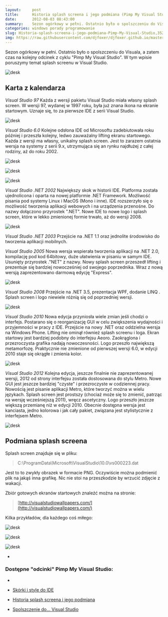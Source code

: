 ```yaml
---
layout:     post
title:      Historia splash screena i jego podmiana (Pimp My Visual Studio)
date:       2012-08-03 08:43:00
summary:    Sezon ogórkowy w pełni. Ostatnio było o spolszczeniu do Visuala, a zatem czas na kolejny odcinek z cyklu "Pimp My Visual Studio". W tym wpisie poruszymy temat splash screenu w Visual Studio.<!----><!---->Karta z kalendarzaVisual Studio 97Każda z wersji pakietu Visual Studio miała własny splash screen. W wersji 97, wydanej w 1997 roku, była już znana ikona na ekranie startowym. Uznaje się, to za pi...
categories: windows porady programowanie
slug: Historia-splash-screena-i-jego-podmiana-Pimp-My-Visual-Studio,35268.html
img: https://raw.githubusercontent.com/djfoxer/djfoxer.github.io/master/_img/2012-8-3-_141_/g_-_-x-_-_-_x20120731152103_0.png
---
```




Sezon ogórkowy w pełni. Ostatnio było o spolszczeniu do Visuala, a zatem czas na kolejny odcinek z cyklu "Pimp My Visual Studio". W tym wpisie poruszymy temat splash screenu w Visual Studio.



![desk](https://raw.githubusercontent.com/djfoxer/djfoxer.github.io/master/_img/2012-8-3-_141_/g_-_-x-_-_-_x20120731152103_0.png)





## Karta z kalendarza



 *Visual Studio 97* 
Każda z wersji pakietu Visual Studio miała własny splash screen. W wersji 97, wydanej w 1997 roku, była już znana ikona na ekranie startowym. Uznaje się, to za pierwsze IDE z serii Visual Studio.




![desk](https://raw.githubusercontent.com/djfoxer/djfoxer.github.io/master/_img/2012-8-3-_141_/g_-_-x-_-_-_x20120727091836_0.jpg)



 *Visual Studio 6.0* 
Kolejne odsłona IDE od Microsoftu zadebiutowała roku później i przeszła kolejny, ledwo zauważalny  lifting ekranu startowego. Każda z wersji ma własny, unikalny splash screen. Jest to zarazem ostatnia wersja na systemy z serii 9.x, utrzymująca się an rynku najdłużej z całej rodziny, aż do roku 2002.



![desk](https://raw.githubusercontent.com/djfoxer/djfoxer.github.io/master/_img/2012-8-3-_141_/g_-_-x-_-_-_x20120803074839_0.jpg)





![desk](https://raw.githubusercontent.com/djfoxer/djfoxer.github.io/master/_img/2012-8-3-_141_/g_-_-x-_-_-_x20120803074847_0.jpg)





![desk](https://raw.githubusercontent.com/djfoxer/djfoxer.github.io/master/_img/2012-8-3-_141_/g_-_-x-_-_-_x20120803074843_0.jpg)




 *Visual Studio .NET 2002* 
Największy skok w historii IDE. Platforma została ujednolicona i oparta na nowej platformie .NET Framework. Możliwość pisania pod systemy Linux i MacOS (Mono i inne). IDE rozszerzyło się o możliwość tworzenia aplikacji webowych i na urządzenia przenośne. Do nazwy dołączono przyrostek ".NET". Nowe IDE to nowe logo i splash screen, które w lekko zmienionej formie trwało, aż do wersji 2008.



![desk](https://raw.githubusercontent.com/djfoxer/djfoxer.github.io/master/_img/2012-8-3-_141_/g_-_-x-_-_-_x20120803075953_0.png)




 *Visual Studio .NET 2003* 
Przejście na .NET 1.1 oraz jednolite środowisko do tworzenia aplikacji mobilnych.

 *Visual Studio 2005* 
Nowa wersja wspierała tworzenia aplikacji na .NET 2.0, kompilację pod kod 64bitowy, duże ułatwienia w pisaniu w samym IDE. Usunięty przyrostek ."NET" z nazwy. Nowy splash screen przeszedł lifting i prezentuje się bardziej nowocześniej od swojego poprzednika. Wraz z nową wersją zaprezentowano darmową edycję "Express".




![desk](https://raw.githubusercontent.com/djfoxer/djfoxer.github.io/master/_img/2012-8-3-_141_/g_-_-x-_-_-_x20120803080911_0.png)



 *Visual Studio 2008* 
Przejście na .NET 3.5, prezentacja WPF, dodanie LINQ . Splash screen i logo niewiele różnią się od poprzedniej wersji.



![desk](https://raw.githubusercontent.com/djfoxer/djfoxer.github.io/master/_img/2012-8-3-_141_/g_-_-x-_-_-_x20120803081628_0.png)





 *Visual Studio 2010* 
Nowa edycja przyniosła wiele zmian jeśli chodzi o interfejs. Postarano się o reorganizację GUI w celu zwiększenia wydajności i przyjemności w pracy z IDE. Przejście na nowy .NET oraz oddzielna wersja na Windows Phone. Lifting nie ominął również splash screenu i loga. Ekran startowy jest bardziej podobny do interfejsu Aeoro. Zaokrąglona i przezroczysta grafika nadają nowoczesności. Logo przeszło największą metamorfozę. Praktycznie nie zmienione od pierwszej wersji 6.0, w edycji 2010 staje się okrągłe i zmienia kolor.



![desk](https://raw.githubusercontent.com/djfoxer/djfoxer.github.io/master/_img/2012-8-3-_141_/g_-_-x-_-_-_x20120803082401_0.png)




 *Visual Studio 2012* 
Kolejna edycja, jeszcze finalnie nie zaprezentowanej wersji, 2012 od strony interfejsu została dostosowana do stylu Metro. Nowe GUI jest jeszcze bardziej "czyste" i przezroczyste w codziennej pracy. Nowością jest pisanie aplikacji Metro, które tworzyć można w wielu językach. Splash screen jest prostszy (chociaż może się to zmienić, patrząc na wersję wcześniejszą 2011), wręcz ascetyczny. Logo przeszło jeszcze większą przemianę niż w edycji 2010. Obecnie dostępna wersja jest kanciasta, jedno kolorowa i jak cały pakiet, związana jest stylistycznie z interfejsem Metro.



![desk](https://raw.githubusercontent.com/djfoxer/djfoxer.github.io/master/_img/2012-8-3-_141_/g_-_-x-_-_-_x20120803083235_0.png)





## Podmiana splash screena



Splash screen znajduje się w pliku:


> C:\ProgramData\Microsoft\VisualStudio\10.0\vs000223.dat

Jest to to zwykły obrazek w formacie PNG. Oczywiście można podmienić plik na jakąś inna grafikę. Nic nie stoi na przeszkodzie by wrzucić zdjęcie z wakacji. 


Zbiór gotowych ekranów startowych znaleźć można na stronie:


> [http://visualstudiowallpapers.com/](http://visualstudiowallpapers.com/)



Kilka przykładów, dla każdego coś miłego:


![desk](https://raw.githubusercontent.com/djfoxer/djfoxer.github.io/master/_img/2012-8-3-_141_/g_-_-x-_-_-_x20120727103138_0.png)




![desk](https://raw.githubusercontent.com/djfoxer/djfoxer.github.io/master/_img/2012-8-3-_141_/g_-_-x-_-_-_x20120731152821_0.png)




![desk](https://raw.githubusercontent.com/djfoxer/djfoxer.github.io/master/_img/2012-8-3-_141_/g_-_-x-_-_-_x20120731153000_0.jpg)




 *

### Dostępne "odcinki" Pimp My Visual Studio:

* 

  * [Skórki i style do IDE](http://www.dobreprogramy.pl/djfoxer/Skorki-i-style-do-IDE-Pimp-My-Visual-Studio,35448.html) 
 

  * [Historia splash screena i jego podmiana](http://www.dobreprogramy.pl/djfoxer/Historia-splash-screena-i-jego-podmiana-Pimp-My-Visual-Studio,35268.html) 

  * [Spolszczenie do... Visual Studio](http://www.dobreprogramy.pl/djfoxer/Spolszczenie-do-Visual-Studio-Pimp-My-Visual-Studio,35148.html) 
